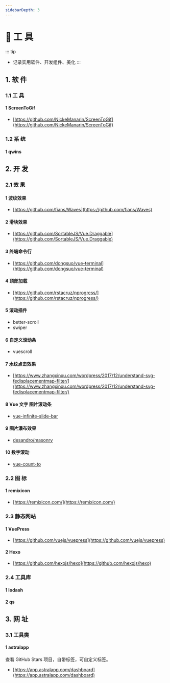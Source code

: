 ```yaml
---
sidebarDepth: 3
---
```

# 📌 工 具
::: tip
- 记录实用软件、开发组件、美化
:::

## 1. 软 件
### 1.1 工 具
#### 1 ScreenToGif
- [https://github.com/NickeManarin/ScreenToGif](https://github.com/NickeManarin/ScreenToGif)

### 1.2 系 统
#### 1 qwins

## 2. 开 发
### 2.1 效 果
#### 1 波纹效果
- [https://github.com/fians/Waves](https://github.com/fians/Waves)

#### 2 滑块效果
- [https://github.com/SortableJS/Vue.Draggable](https://github.com/SortableJS/Vue.Draggable)

#### 3 终端命令行
- [https://github.com/dongsuo/vue-terminal](https://github.com/dongsuo/vue-terminal)

#### 4 顶部加载
- [https://github.com/rstacruz/nprogress/](https://github.com/rstacruz/nprogress/)

#### 5 滚动插件
- better-scroll
- swiper

#### 6 自定义滚动条
- vuescroll

#### 7 水纹点击效果
- [https://www.zhangxinxu.com/wordpress/2017/12/understand-svg-fedisplacementmap-filter/](https://www.zhangxinxu.com/wordpress/2017/12/understand-svg-fedisplacementmap-filter/)

#### 8 Vue 文字 图片滚动条
- [vue-infinite-slide-bar](https://github.com/biigpongsatorn/vue-infinite-slide-bar)

#### 9 图片瀑布效果
- [desandro/masonry](https://github.com/desandro/masonry)

#### 10 数字滚动
- [vue-count-to](https://github.com/PanJiaChen/vue-countTo)

### 2.2 图 标
#### 1 remixicon
- [https://remixicon.com/](https://remixicon.com/)

### 2.3 静态网站
#### 1 VuePress
- [https://github.com/vuejs/vuepress](https://github.com/vuejs/vuepress)

#### 2 Hexo
- [https://github.com/hexojs/hexo](https://github.com/hexojs/hexo)

### 2.4 工具库
#### 1 lodash

#### 2 qs

## 3. 网 址
### 3.1 工具类
#### 1 astralapp
查看 GitHub Stars 项目，自带标签，可自定义标签。
- [https://app.astralapp.com/dashboard](https://app.astralapp.com/dashboard)